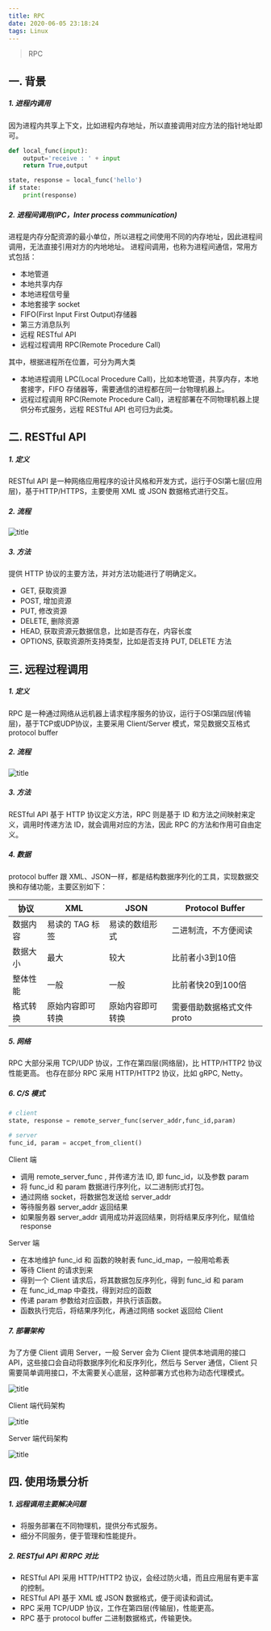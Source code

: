 ```yaml
---
title: RPC
date: 2020-06-05 23:18:24
tags: Linux
---
```


> RPC

<!-- more -->

## 一. 背景
##### 1. 进程内调用
因为进程内共享上下文，比如进程内存地址，所以直接调用对应方法的指针地址即可。

```python
def local_func(input):
    output='receive : ' + input 
    return True,output

state, response = local_func('hello')
if state:
    print(response)
```

##### 2. 进程间调用(IPC，Inter process communication)
进程是内存分配资源的最小单位，所以进程之间使用不同的内存地址，因此进程间调用，无法直接引用对方的内地地址。
进程间调用，也称为进程间通信，常用方式包括：

- 本地管道
- 本地共享内存
- 本地进程信号量
- 本地套接字 socket
- FIFO(First Input First Output)存储器
- 第三方消息队列
- 远程 RESTful API
- 远程过程调用 RPC(Remote Procedure Call)


其中，根据进程所在位置，可分为两大类

- 本地进程调用 LPC(Local Procedure Call)，比如本地管道，共享内存，本地套接字，FIFO 存储器等，需要通信的进程都在同一台物理机器上。
- 远程过程调用 RPC(Remote Procedure Call)，进程部署在不同物理机器上提供分布式服务，远程 RESTful API 也可归为此类。

## 二. RESTful API

##### 1. 定义
RESTful API 是一种网络应用程序的设计风格和开发方式，运行于OSI第七层(应用层)，基于HTTP/HTTPS，主要使用 XML 或 JSON 数据格式进行交互。

##### 2. 流程
![title](/img/2020/RPC_1.png)

##### 3. 方法
提供 HTTP 协议的主要方法，并对方法功能进行了明确定义。

- GET, 获取资源
- POST, 增加资源
- PUT, 修改资源
- DELETE, 删除资源
- HEAD, 获取资源元数据信息，比如是否存在，内容长度
- OPTIONS, 获取资源所支持类型，比如是否支持 PUT, DELETE 方法

## 三. 远程过程调用

##### 1. 定义
RPC 是一种通过网络从远机器上请求程序服务的协议，运行于OSI第四层(传输层)，基于TCP或UDP协议，主要采用 Client/Server 模式，常见数据交互格式 protocol buffer

##### 2. 流程

![title](/img/2020/RPC_2.png)

##### 3. 方法
RESTful API 基于 HTTP 协议定义方法，RPC 则是基于 ID 和方法之间映射来定义，调用时传递方法 ID，就会调用对应的方法，因此 RPC 的方法和作用可自由定义。

##### 4. 数据
protocol buffer 跟 XML、JSON一样，都是结构数据序列化的工具，实现数据交换和存储功能，主要区别如下：

协议| XML|JSON|Protocol Buffer
-|-|-|-
数据内容| 易读的 TAG 标签 | 易读的数组形式 | 二进制流，不方便阅读
数据大小|最大|较大|比前者小3到10倍
整体性能|一般|一般|比前者快20到100倍
格式转换|原始内容即可转换|原始内容即可转换|需要借助数据格式文件 proto


##### 5. 网络
RPC 大部分采用 TCP/UDP 协议，工作在第四层(网络层)，比 HTTP/HTTP2 协议性能更高。
也存在部分 RPC 采用 HTTP/HTTP2 协议，比如 gRPC, Netty。


##### 6. C/S 模式


```python
# client
state, response = remote_server_func(server_addr,func_id,param)

# server
func_id, param = accpet_from_client()
```

Client 端 

- 调用 remote_server_func , 并传递方法 ID, 即 func_id，以及参数 param
- 将 func_id 和 param 数据进行序列化，以二进制形式打包。
- 通过网络 socket，将数据包发送给 server_addr
- 等待服务器 server_addr 返回结果
- 如果服务器 server_addr 调用成功并返回结果，则将结果反序列化，赋值给 response

Server 端

- 在本地维护 func_id 和 函数的映射表 func_id_map，一般用哈希表
- 等待 Client 的请求到来
- 得到一个 Client 请求后，将其数据包反序列化，得到 func_id 和 param
- 在 func_id_map 中查找，得到对应的函数
- 传递 param 参数给对应函数，并执行该函数。
- 函数执行完后，将结果序列化，再通过网络 socket 返回给 Client


##### 7. 部署架构
为了方便 Client 调用 Server，一般 Server 会为 Client 提供本地调用的接口 API，这些接口会自动将数据序列化和反序列化，然后与 Server 通信，Client 只需要简单调用接口，不太需要关心底层，这种部署方式也称为动态代理模式。

![title](/img/2020/RPC_3.png)


Client 端代码架构

![title](/img/2020/RPC_4.png)

Server 端代码架构

![title](/img/2020/RPC_5.png)


## 四. 使用场景分析

##### 1. 远程调用主要解决问题

- 将服务部署在不同物理机，提供分布式服务。 
- 细分不同服务，便于管理和性能提升。

##### 2. RESTful API 和 RPC 对比

- RESTful API 采用 HTTP/HTTP2 协议，会经过防火墙，而且应用层有更丰富的控制。
- RESTful API 基于 XML 或 JSON 数据格式，便于阅读和调试。
- RPC 采用 TCP/UDP 协议，工作在第四层(传输层)，性能更高。
- RPC 基于 protocol buffer 二进制数据格式，传输更快。

